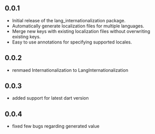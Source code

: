 ## 0.0.1

- Initial release of the lang_internationalization package.
- Automatically generate localization files for multiple languages.
- Merge new keys with existing localization files without overwriting existing keys.
- Easy to use annotations for specifying supported locales.

## 0.0.2
- renmaed Internationalization to LangInternationalization

## 0.0.3
- added support for latest dart version

## 0.0.4
- fixed few bugs regarding generated value